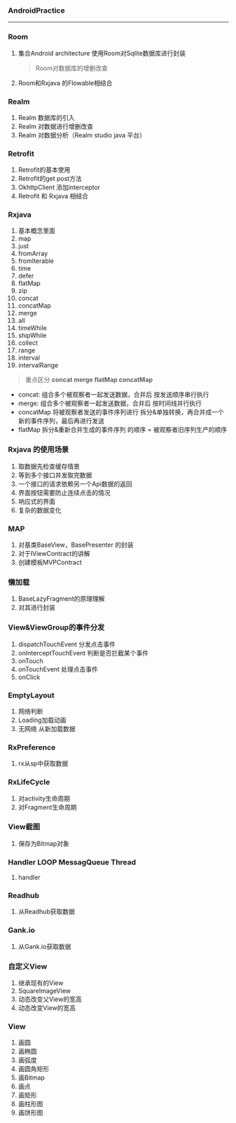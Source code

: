 ### AndroidPractice
---
### Room
1. 集合Android architecture 使用Room对Sqlite数据库进行封装
   > Room对数据库的增删改查
2. Room和Rxjava 的Flowable相结合
### Realm
1. Realm 数据库的引入
2. Realm 对数据进行增删改查
3. Realm 对数据分析（Realm studio java 平台）
### Retrofit
1. Retrofit的基本使用 
2. Retrofit的get post方法
3. OkhttpClient 添加interceptor
4. Retrofit 和 Rxjava 相结合
### Rxjava
1. 基本概念里面
2. map
3. just
4. fromArray
5. fromIterable
6. time
7. defer
8. flatMap
9. zip
9. concat
10. concatMap
11. merge
12. all
13. timeWhile
14. shipWhile
15. collect
16. range
17. interval
18. intervalRange
> 重点区分  **concat merge flatMap concatMap**

 * concat: 组合多个被观察者一起发送数据，合并后 按发送顺序串行执行
 * merge: 组合多个被观察者一起发送数据，合并后 按时间线并行执行
 * concatMap 将被观察者发送的事件序列进行 拆分&单独转换，再合并成一个新的事件序列，最后再进行发送
 * flatMap  拆分&重新合并生成的事件序列 的顺序 = 被观察者旧序列生产的顺序
### Rxjava 的使用场景

1. 取数据先检查缓存情景
2. 等到多个接口并发取完数据
3. 一个接口的请求依赖另一个Api数据的返回
4. 界面按钮需要防止连续点击的情况
5. 响应式的界面
6. 复杂的数据变化

### MAP
1. 对基类BaseView，BasePresenter 的封装
2. 对于IViewContract的讲解
3. 创建模板MVPContract
### 懒加载
1. BaseLazyFragment的原理理解
2. 对其进行封装
### View&ViewGroup的事件分发
1. dispatchTouchEvent  分发点击事件
2. onInterceptTouchEvent  判断是否拦截某个事件
3. onTouch
4. onTouchEvent 处理点击事件
5. onClick
### EmptyLayout
1. 网络判断
2. Loading加载动画
3. 无网络 从新加载数据
### RxPreference
1. rx从sp中获取数据
### RxLifeCycle
1. 对activity生命周期
2. 对Fragment生命周期
### View截图
1. 保存为Bitmap对象
### Handler LOOP MessagQueue Thread
1. handler
### Readhub
1. 从Readhub获取数据
### Gank.io
1. 从Gank.io获取数据
### 自定义View
1. 继承现有的View
2. SquareImageView
3. 动态改变父View的宽高
4. 动态改变View的宽高
### View
1. 画圆
2. 画椭圆
3. 画弧度
4. 画圆角矩形
5. 画Bitmap
6. 画点
7. 画矩形
8. 画柱形图
9. 画饼形图





